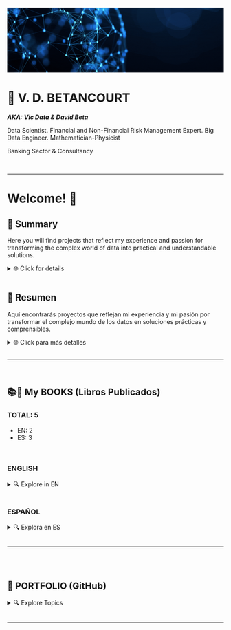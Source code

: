 ![](https://github.com/vbleal/vbleal/blob/main/Im/Main_Banner.gif)

# 📃 V. D. BETANCOURT

***AKA: Vic Data & David Beta***

Data Scientist. Financial and Non-Financial Risk Management Expert. Big Data Engineer. Mathematician-Physicist

Banking Sector & Consultancy


<br>

---


# Welcome! 👋

## 📌 Summary

Here you will find projects that reflect my experience and passion for transforming the complex world of data into practical and understandable solutions.

<details>
<summary>🌐 Click for details </summary>

### What defines me:

- 📊 **Data Scientist and Expert in Financial Risks**: Delving into the numbers to find stories and solutions.
- 🌎 **Global Experience**: Leadership of teams in the financial sector at an international level.
- 🤖 **Passionate about AI**: At the forefront of research on advanced AI technologies.
- 📚 **Continuous Learning**: With a solid academic background ranging from Physics to Artificial Intelligence.
- 🌱 **Community Contributor**: Committed to sharing knowledge and promoting growth in the technological and financial fields.


</details>

<br>


## 📌 Resumen

Aquí encontrarás proyectos que reflejan mi experiencia y mi pasión por transformar el complejo mundo de los datos en soluciones prácticas y comprensibles.

<details>
<summary>🌐 Click para más detalles </summary>

### Lo que me define:
- 📊 **Científico de Datos y Experto en Riesgos Financieros**: Profundizando en los números para encontrar historias y soluciones.
- 🌎 **Experiencia Global**: Liderazgo de equipos en el sector financiero a nivel internacional.
- 🤖 **Apasionado por la IA**: En la vanguardia de la investigación de tecnologías avanzadas de IA.
- 📚 **Aprendizaje Continuo**: Con una sólida formación académica que abarca desde Física hasta Inteligencia Artificial.
- 🌱 **Contribuyente a la Comunidad**: Comprometido con compartir conocimientos y promover el crecimiento en los ámbitos tecnológico y financiero.


</details>

<br>


---




<br>

## 📚📲 My BOOKS (Libros Publicados)


### TOTAL: 5
  - EN: 2
  - ES: 3



<br>

### ENGLISH

<details>
<summary>🔍 Explore in EN </summary>

Discover my series **EXPLAINABLE DATA**, where I demystify artificial intelligence and offer accessible guides for everyone.

### 🤖 **EXPLAINABLE DATA Series**

1. **Artificial Intelligence in Plain English.** ***An AI-Guide To Rule Them All***
    - EU: [https://amzn.eu/d/30gpBQf](https://amzn.eu/d/30gpBQf)

2. **Big Data for SMEs.** ***8 Solutions for Its Implementation in Small and Medium Enterprises***


**Covers**:

<details>
    <summary>🔍 Explore Covers </summary>

<br>

<img src="https://github.com/vbleal/vbleal/blob/main/Im/002_IA_eng_mini.jpg" width="240" height="400">

<img src="https://github.com/vbleal/vbleal/blob/main/Im/004_BD_eng_mini.jpg" width="240" height="400">



</details>


</details>





<br>

### ESPAÑOL


<details>
<summary>🔍 Explora en ES </summary>

Descubre mi serie **EXPLAINABLE DATA**, donde desmitifico la inteligencia artificial y ofrezco guías accesibles para todos.

### 🤖 **Serie EXPLAINABLE DATA**

1. **Inteligencia Artificial en Simples Palabras.** ***Una GuIA para Dominarlas a Todas***
    - EU: [https://amzn.eu/d/48Ld0m2](https://amzn.eu/d/48Ld0m2)

2. **Big Data para PYMEs.** ***8 Soluciones para su Implementación en Pequeñas y Medianas Empresas***
 

3. **Data Science Nivel 1.** ***Análisis de Datos con Python*** 



**Covers**:

<details>
    <summary>🔍 Click para explorar </summary>

<br>

<img src="https://github.com/vbleal/vbleal/blob/main/Im/001_IA_esp_mini.jpg" width="240" height="400">

<img src="https://github.com/vbleal/vbleal/blob/main/Im/003_BD_esp_mini.jpg" width="240" height="400">

<img src="https://github.com/vbleal/vbleal/blob/main/Im/005_DS_mini.jpg" width="240" height="400">





</details>

    
</details>    
    

</details>

<br>


----------------





<br>
<br>

## 📑 PORTFOLIO (GitHub)



<details>
<summary>🔍 Explore Topics </summary>

<br>

![](https://github.com/vbleal/vbleal/blob/main/Im/Banner_Portfolio.gif)

<br>

### 🦾 Artificial Intelligence, Machine Learning & Deep Learning

<details>
<summary>🔍 Details </summary>

1. **TensorFlow**

    *    [Playground TensorFlow](https://github.com/vbleal/Playground)

2. **Supervised Learning**

    *    [Computer Vision](https://github.com/vbleal/SL_ComputerVision)
  
3. **Redes Neuronales y Deep Learning**

   *    [UrbanSound8K](https://github.com/vbleal/UrbanSound8k)
  
   *    [Vegetable Image Data](https://github.com/vbleal/VegetableImage)

   *    [FX Predictions](https://github.com/vbleal/FX_Predictions)   

   *    [Cripto Currencies Predictions](https://github.com/vbleal/Cripto_Predictions)   


   
</details>







<br>
<br>

### 📊 Data Science

<details>
<summary>🔍 Details </summary>

1. [Data Visualization](https://github.com/vbleal/DataViz)

   *    [Titanic](https://github.com/vbleal/DataViz/tree/main/Titanic)

   *    [Loan Data](https://github.com/vbleal/DataViz/tree/main/LoanData)
  
</details>





<br>
<br>

### 💶 Financial Risk Management

<details>
<summary>🔍 Details </summary>

1. [Financial Risks](https://github.com/vbleal/FR)

   *    [FX Predictions](https://github.com/vbleal/FX_Predictions)
     
   *    [Cripto Currencies Predictions](https://github.com/vbleal/Cripto_Predictions)   





</details>






<br>
<br>

### 🐍 Python

<details>
<summary>🔍 Details </summary>

1. **Pandas**

   *    [Pandas WhitePaper](https://github.com/vbleal/Pandas)

2. **Algorithms**

   *    [Optimization](https://github.com/vbleal/AlgoritmosOptimizacion)


</details>




   


<br>
<br>

### 🧮 Math

<details>
<summary>🔍 Details </summary>

1. **Algorithms**

   *    [Optimization](https://github.com/vbleal/AlgoritmosOptimizacion)


</details>






<br>
<br>

### 📋 Agile Methodologies

<details>
<summary>🔍 Details </summary>

1. [Agile in Data Science & Big Data Project](https://github.com/vbleal/AgileDataScience)


</details>






<br>
<br>


### 🚀 Other

<details>
<summary>🔍 Details </summary>

#### ✈️ Aeropuertos

<br>

[Repositorio Principal de Aeropuertos](https://github.com/vbleal/Airports)

1. Aeropuertos: [Proyección de Operaciones](https://github.com/vbleal/Airports/tree/main/_Aero_Operations)


2. Aeropuertos: [Renta de Locales](https://github.com/vbleal/Airports/tree/main/_Aero_Rent)


3. Aeropuertos y Combustibles: [Proyección de Ingresos y Gastos](https://github.com/vbleal/Airports/tree/main/_Aero_NetIncome)

   


</details>



<br>
<br>

### 🤪 JUST FOR FUN

<details>
<summary>🔍 Details </summary>

1. None yet


</details>




</details>

<br>


----------------









<!---

>💡 *   *
― 

## 📃 

  

## 📑 


## 📥 


## ㊙️ 


## 📊 



--->





<!---
- 👋 Hey!
- 🎯 Interested in 📊 ***Data Science*** and 🤖 ***Artificial Intelligence***, and how they are applied to the 💵 ***Financial Sector***, sucha as in ***Financial Risk Modeling***, and other Industries

- 💞️ I’m looking to collaborate on ...
- 📫 You can reach me out through ...
--->
<!---
vbleal/vbleal is a ✨ special ✨ repository because its `README.md` (this file) appears on your GitHub profile.
You can click the Preview link to take a look at your changes.



### More Detailed Description

<details>
    <summary> Click to expand. </summary>
    
</details>

----------------

--->



